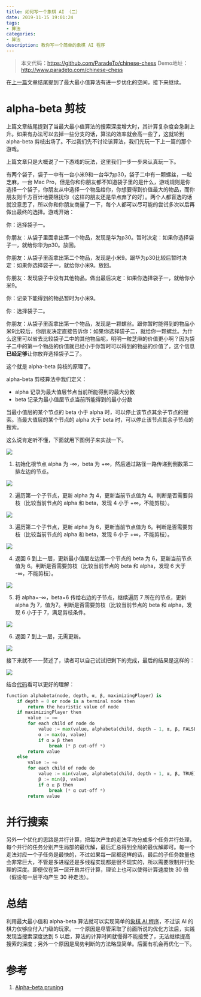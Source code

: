 ```yaml
---
title: 如何写一个象棋 AI （二）
date: 2019-11-15 19:01:24
tags:
- 算法
categories:
- 算法
description: 教你写一个简单的象棋 AI 程序
---
```



> 本文代码：https://github.com/ParadeTo/chinese-chess
> Demo地址：http://www.paradeto.com/chinese-chess

在[上一篇](/2019/11/09/algo-chinese-chess-1/)文章结尾提到了最大最小值算法有进一步优化的空间，接下来继续。

# alpha-beta 剪枝
上篇文章结尾提到了当最大最小值算法的搜索深度增大时，其计算复杂度会急剧上升。如果有办法可以去掉一些分支的话，算法的效率就会高一些了，这就轮到 alpha-beta 剪枝出场了。不过我们先不讨论该算法，我们先玩一下上一篇的那个游戏。

上篇文章只是大概说了一下游戏的玩法，这里我们一步一步来认真玩一下。

有两个袋子，袋子一中有一台小米9和一台华为p30，袋子二中有一颗螺丝，一粒芝麻，一台 Mac Pro，但是你和你朋友都不知道袋子里的是什么，游戏规则是你选择一个袋子，你朋友从中选择一个物品给你，你想要得到价值最大的物品，而你朋友则千方百计地要阻扰你（这样的朋友还是早点弃了的好）。两个人都盲选的话就没意思了，所以你和你朋友商量了一下，每个人都可以尽可能的尝试多次以后再做出最终的选择。游戏开始：

你：选择袋子一。

你朋友：从袋子里面拿出第一个物品，发现是华为p30。暂时决定：如果你选择袋子一，就给你华为p30。放回。

你朋友：从袋子里面拿出第二个物品，发现是小米9。跟华为p30比较后暂时决定：如果你选择袋子一，就给你小米9。放回。

你朋友：发现袋子中没有其他物品。做出最后决定：如果你选择袋子一，就给你小米9。

你：记录下能得到的物品暂时为小米9。

你：选择袋子二。

你朋友：从袋子里面拿出第一个物品，发现是一颗螺丝。跟你暂时能得到的物品小米9比较后，你朋友决定直接告诉你：如果你选择袋子二，就给你一颗螺丝。为什么这里可以省去比较袋子二中的其他物品呢，明明一粒芝麻的价值更小啊？因为袋子二中的第一个物品的价值就已经小于你暂时可以得到的物品的价值了，这个信息**已经足够**让你放弃选择袋子二了。

这个就是 alpha-beta 剪枝的原理了。

alpha-beta 剪枝算法中我们定义：

* alpha 记录为最大值层节点当前所能得到的最大分数
* beta 记录为最小值层节点当前所能得到的最小分数

当最小值层的某个节点的 beta 小于 alpha 时，可以停止该节点其余子节点的搜索。当最大值层的某个节点的 alpha 大于 beta 时，可以停止该节点其余子节点的搜索。

这么说肯定听不懂，下面就用下图例子来实战一下。

![](algo-chinese-chess-2/1.png)

1. 初始化根节点 alpha 为 -∞，beta 为 +∞，然后通过路径一路传递到倒数第二排左边的节点。

![](algo-chinese-chess-2/2.png)

2. 遍历第一个子节点，更新 alpha 为 4，更新当前节点值为 4。判断是否需要剪枝（比较当前节点的 alpha 和 beta，发现 4 小于 +∞，不能剪枝）。

![](algo-chinese-chess-2/3.png)

3. 遍历第二个子节点，更新 alpha 为 6，更新当前节点值为 6。判断是否需要剪枝（比较当前节点的 alpha 和 beta，发现 6 小于 +∞，不能剪枝）。

![](algo-chinese-chess-2/4.png)

4. 返回 6 到上一层，更新最小值层左边第一个节点的 beta 为 6，更新当前节点值为 6。判断是否需要剪枝（比较当前节点的 beta 和 alpha，发现 6 大于 -∞，不能剪枝）。

![](algo-chinese-chess-2/5.png)

5. 将 alpha=-∞，beta=6 传给右边的子节点，继续遍历 7 所在的节点，更新 alpha 为 7，值为7。判断是否需要剪枝（比较当前节点的 beta 和 alpha，发现 6 小于于 7，满足剪枝条件。

![](algo-chinese-chess-2/6.png)

6. 返回 7 到上一层，无需更新。

![](algo-chinese-chess-2/7.png)

接下来就不一一赘述了，读者可以自己试试把剩下的完成，最后的结果是这样的：

![](algo-chinese-chess-2/8.png)

结合[代码](https://en.wikipedia.org/wiki/Alpha%E2%80%93beta_pruning)看可以更好的理解：

```python
function alphabeta(node, depth, α, β, maximizingPlayer) is
    if depth = 0 or node is a terminal node then
        return the heuristic value of node
    if maximizingPlayer then
        value := −∞
        for each child of node do
            value := max(value, alphabeta(child, depth − 1, α, β, FALSE))
            α := max(α, value)
            if α ≥ β then
                break (* β cut-off *)
        return value
    else
        value := +∞
        for each child of node do
            value := min(value, alphabeta(child, depth − 1, α, β, TRUE))
            β := min(β, value)
            if α ≥ β then
                break (* α cut-off *)
        return value
```

# 并行搜索
另外一个优化的思路是并行计算，把每次产生的走法平均分成多个任务并行处理，每个并行的任务分别产生局部的最优解，最后汇总得到全局的最优解即可。每一个走法对应一个子任务是最快的，不过如果每一层都这样的话，最后的子任务数量也会非常巨大，不管是多进程还是多线程实现都是很不现实的，所以需要限制并行处理的深度。即便仅在第一层开启并行计算，理论上也可以使得计算速度快 30 倍（假设每一层平均产生 30 种走法）。

# 总结
利用最大最小值和 alpha-beta 算法就可以实现简单的[象棋 AI 程序](http://www.paradeto.com/chinese-chess)，不过该 AI 的棋力仅够应付入门级的玩家。一个原因是尽管采取了前面所说的优化方法后，实践发现当搜索深度达到 5 以后，算法的计算时间就慢得不能接受了，无法继续提高搜索的深度；另外一个原因是局势判断的方法略显简单。后面有机会再优化一下。

# 参考
1. [Alpha–beta pruning](https://en.wikipedia.org/wiki/Alpha%E2%80%93beta_pruning)